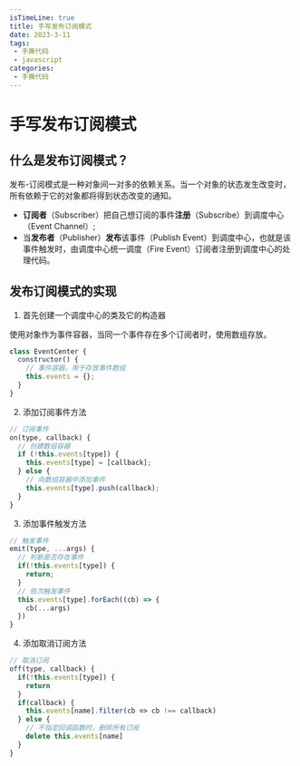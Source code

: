 ```yaml
---
isTimeLine: true
title: 手写发布订阅模式
date: 2023-3-11
tags:
 - 手撕代码
 - javascript
categories:
 - 手撕代码
---
```


# 手写发布订阅模式

## 什么是发布订阅模式？

发布-订阅模式是一种对象间一对多的依赖关系。当一个对象的状态发生改变时，所有依赖于它的对象都将得到状态改变的通知。

- **订阅者**（Subscriber）把自己想订阅的事件**注册**（Subscribe）到调度中心（Event Channel）;
- 当**发布者**（Publisher）**发布**该事件（Publish Event）到调度中心，也就是该事件触发时，由调度中心统一调度（Fire Event）订阅者注册到调度中心的处理代码。

## 发布订阅模式的实现

1. 首先创建一个调度中心的类及它的构造器

使用对象作为事件容器，当同一个事件存在多个订阅者时，使用数组存放。

```js
class EventCenter {
  constructor() {
    // 事件容器，用于存放事件数组
    this.events = {};
  }
}
```

2. 添加订阅事件方法

```js
// 订阅事件
on(type, callback) {
  // 创建数组容器
  if (!this.events[type]) {
    this.events[type] = [callback];
  } else {
    // 向数组容器中添加事件
    this.events[type].push(callback);
  }
}
```

3. 添加事件触发方法

```js
// 触发事件
emit(type, ...args) {
  // 判断是否存在事件
  if(!this.events[type]) {
    return;
  }
  // 依次触发事件
  this.events[type].forEach((cb) => {
    cb(...args)
  })
}
```

4. 添加取消订阅方法



```js
// 取消订阅
off(type, callback) {
  if(!this.events[type]) {
    return
  }
  if(callback) {
    this.events[name].filter(cb => cb !== callback)
  } else {
    // 不指定回调函数时，删除所有订阅
    delete this.events[name]
  }
}
```


